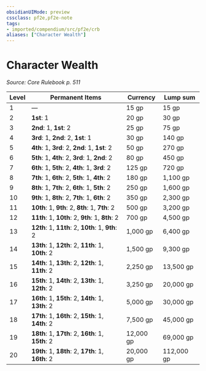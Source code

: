 ```yaml
---
obsidianUIMode: preview
cssclass: pf2e,pf2e-note
tags:
- imported/compendium/src/pf2e/crb
aliases: ["Character Wealth"]
---
```

# Character Wealth  
*Source: Core Rulebook p. 511*  

| Level | Permanent Items | Currency | Lump sum |
|-------|-----------------|----------|----------|
| 1 | — | 15 gp | 15 gp |
| 2 | **1st**: 1 | 20 gp | 30 gp |
| 3 | **2nd**: 1, **1st**: 2 | 25 gp | 75 gp |
| 4 | **3rd**: 1, **2nd**: 2, **1st**: 1 | 30 gp | 140 gp |
| 5 | **4th**: 1, **3rd**: 2, **2nd**: 1, **1st**: 2 | 50 gp | 270 gp |
| 6 | **5th**: 1, **4th**: 2, **3rd**: 1, **2nd**: 2 | 80 gp | 450 gp |
| 7 | **6th**: 1, **5th**: 2, **4th**: 1, **3rd**: 2 | 125 gp | 720 gp |
| 8 | **7th**: 1, **6th**: 2, **5th**: 1, **4th**: 2 | 180 gp | 1,100 gp |
| 9 | **8th**: 1, **7th**: 2, **6th**: 1, **5th**: 2 | 250 gp | 1,600 gp |
| 10 | **9th**: 1, **8th**: 2, **7th**: 1, **6th**: 2 | 350 gp | 2,300 gp |
| 11 | **10th**: 1, **9th**: 2, **8th**: 1, **7th**: 2 | 500 gp | 3,200 gp |
| 12 | **11th**: 1, **10th**: 2, **9th**: 1, **8th**: 2 | 700 gp | 4,500 gp |
| 13 | **12th**: 1, **11th**: 2, **10th**: 1, **9th**: 2 | 1,000 gp | 6,400 gp |
| 14 | **13th**: 1, **12th**: 2, **11th**: 1, **10th**: 2 | 1,500 gp | 9,300 gp |
| 15 | **14th**: 1, **13th**: 2, **12th**: 1, **11th**: 2 | 2,250 gp | 13,500 gp |
| 16 | **15th**: 1, **14th**: 2, **13th**: 1, **12th**: 2 | 3,250 gp | 20,000 gp |
| 17 | **16th**: 1, **15th**: 2, **14th**: 1, **13th**: 2 | 5,000 gp | 30,000 gp |
| 18 | **17th**: 1, **16th**: 2, **15th**: 1, **14th**: 2 | 7,500 gp | 45,000 gp |
| 19 | **18th**: 1, **17th**: 2, **16th**: 1, **15th**: 2 | 12,000 gp | 69,000 gp |
| 20 | **19th**: 1, **18th**: 2, **17th**: 1, **16th**: 2 | 20,000 gp | 112,000 gp |